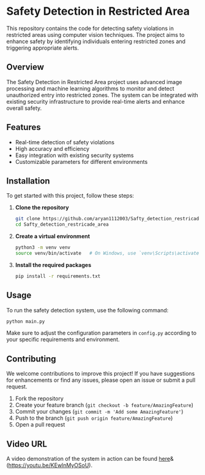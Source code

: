 # Safety Detection in Restricted Area

This repository contains the code for detecting safety violations in restricted areas using computer vision techniques. The project aims to enhance safety by identifying individuals entering restricted zones and triggering appropriate alerts.



## Overview
The Safety Detection in Restricted Area project uses advanced image processing and machine learning algorithms to monitor and detect unauthorized entry into restricted zones. The system can be integrated with existing security infrastructure to provide real-time alerts and enhance overall safety.

## Features
- Real-time detection of safety violations
- High accuracy and efficiency
- Easy integration with existing security systems
- Customizable parameters for different environments

## Installation
To get started with this project, follow these steps:

1. **Clone the repository**
   ```bash
   git clone https://github.com/aryan1112003/Safty_detection_restricade_area.git
   cd Safty_detection_restricade_area
   ```

2. **Create a virtual environment**
   ```bash
   python3 -m venv venv
   source venv/bin/activate   # On Windows, use `venv\Scripts\activate`
   ```

3. **Install the required packages**
   ```bash
   pip install -r requirements.txt
   ```

## Usage
To run the safety detection system, use the following command:
```bash
python main.py
```

Make sure to adjust the configuration parameters in `config.py` according to your specific requirements and environment.

## Contributing
We welcome contributions to improve this project! If you have suggestions for enhancements or find any issues, please open an issue or submit a pull request.

1. Fork the repository
2. Create your feature branch (`git checkout -b feature/AmazingFeature`)
3. Commit your changes (`git commit -m 'Add some AmazingFeature'`)
4. Push to the branch (`git push origin feature/AmazingFeature`)
5. Open a pull request



## Video URL
A video demonstration of the system in action can be found [here](https://youtu.be/sqwQgWj2tJc)&(https://youtu.be/KEwlnMyOSoU). 
```


